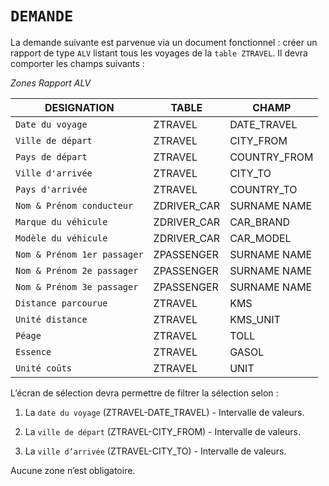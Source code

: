 # **`DEMANDE`**

La demande suivante est parvenue via un document fonctionnel : créer un rapport de type `ALV` listant tous les voyages de la `table ZTRAVEL`. Il devra comporter les champs suivants :

_Zones Rapport ALV_

| **DESIGNATION**             | **TABLE**   | **CHAMP**    |
| --------------------------- | ----------- | ------------ |
| `Date du voyage`            | ZTRAVEL     | DATE_TRAVEL  |
| `Ville de départ`           | ZTRAVEL     | CITY_FROM    |
| `Pays de départ`            | ZTRAVEL     | COUNTRY_FROM |
| `Ville d'arrivée`           | ZTRAVEL     | CITY_TO      |
| `Pays d'arrivée`            | ZTRAVEL     | COUNTRY_TO   |
| `Nom & Prénom conducteur`   | ZDRIVER_CAR | SURNAME NAME |
| `Marque du véhicule`        | ZDRIVER_CAR | CAR_BRAND    |
| `Modèle du véhicule`        | ZDRIVER_CAR | CAR_MODEL    |
| `Nom & Prénom 1er passager` | ZPASSENGER  | SURNAME NAME |
| `Nom & Prénom 2e passager`  | ZPASSENGER  | SURNAME NAME |
| `Nom & Prénom 3e passager`  | ZPASSENGER  | SURNAME NAME |
| `Distance parcourue`        | ZTRAVEL     | KMS          |
| `Unité distance`            | ZTRAVEL     | KMS_UNIT     |
| `Péage`                     | ZTRAVEL     | TOLL         |
| `Essence`                   | ZTRAVEL     | GASOL        |
| `Unité coûts`               | ZTRAVEL     | UNIT         |

L’écran de sélection devra permettre de filtrer la sélection selon :

1. La `date du voyage` (ZTRAVEL-DATE_TRAVEL) - Intervalle de valeurs.

2. La `ville de départ` (ZTRAVEL-CITY_FROM) - Intervalle de valeurs.

3. La `ville d’arrivée` (ZTRAVEL-CITY_TO) - Intervalle de valeurs.

Aucune zone n’est obligatoire.
